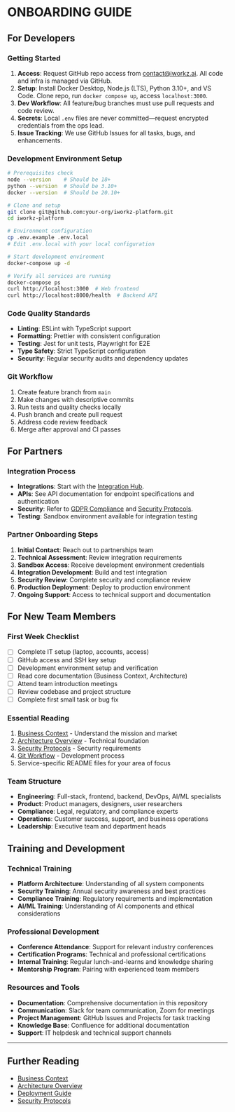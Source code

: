 # ONBOARDING GUIDE

## For Developers

### Getting Started

1. **Access**: Request GitHub repo access from [contact@iworkz.ai](mailto:contact@iworkz.ai). All code and infra is managed via GitHub.
2. **Setup**: Install Docker Desktop, Node.js (LTS), Python 3.10+, and VS Code. Clone repo, run `docker compose up`, access `localhost:3000`.
3. **Dev Workflow**: All feature/bug branches must use pull requests and code review.
4. **Secrets**: Local `.env` files are never committed—request encrypted credentials from the ops lead.
5. **Issue Tracking**: We use GitHub Issues for all tasks, bugs, and enhancements.

### Development Environment Setup

```bash
# Prerequisites check
node --version    # Should be 18+
python --version  # Should be 3.10+
docker --version  # Should be 20.10+

# Clone and setup
git clone git@github.com:your-org/iworkz-platform.git
cd iworkz-platform

# Environment configuration
cp .env.example .env.local
# Edit .env.local with your local configuration

# Start development environment
docker-compose up -d

# Verify all services are running
docker-compose ps
curl http://localhost:3000  # Web frontend
curl http://localhost:8000/health  # Backend API
```

### Code Quality Standards

* **Linting**: ESLint with TypeScript support
* **Formatting**: Prettier with consistent configuration
* **Testing**: Jest for unit tests, Playwright for E2E
* **Type Safety**: Strict TypeScript configuration
* **Security**: Regular security audits and dependency updates

### Git Workflow

1. Create feature branch from `main`
2. Make changes with descriptive commits
3. Run tests and quality checks locally
4. Push branch and create pull request
5. Address code review feedback
6. Merge after approval and CI passes

## For Partners

### Integration Process

* **Integrations**: Start with the [Integration Hub](../2_SERVICES/integration-hub/README.md).
* **APIs**: See API documentation for endpoint specifications and authentication
* **Security**: Refer to [GDPR Compliance](../5_SECURITY/GDPR_COMPLIANCE.md) and [Security Protocols](../5_SECURITY/SECURITY_PROTOCOLS.md).
* **Testing**: Sandbox environment available for integration testing

### Partner Onboarding Steps

1. **Initial Contact**: Reach out to partnerships team
2. **Technical Assessment**: Review integration requirements
3. **Sandbox Access**: Receive development environment credentials
4. **Integration Development**: Build and test integration
5. **Security Review**: Complete security and compliance review
6. **Production Deployment**: Deploy to production environment
7. **Ongoing Support**: Access to technical support and documentation

## For New Team Members

### First Week Checklist

* [ ] Complete IT setup (laptop, accounts, access)
* [ ] GitHub access and SSH key setup
* [ ] Development environment setup and verification
* [ ] Read core documentation (Business Context, Architecture)
* [ ] Attend team introduction meetings
* [ ] Review codebase and project structure
* [ ] Complete first small task or bug fix

### Essential Reading

1. [Business Context](./BUSINESS_CONTEXT.md) - Understand the mission and market
2. [Architecture Overview](./ARCHITECTURE_OVERVIEW.md) - Technical foundation
3. [Security Protocols](../5_SECURITY/SECURITY_PROTOCOLS.md) - Security requirements
4. [Git Workflow](./GIT_WORKFLOW.md) - Development process
5. Service-specific README files for your area of focus

### Team Structure

* **Engineering**: Full-stack, frontend, backend, DevOps, AI/ML specialists
* **Product**: Product managers, designers, user researchers
* **Compliance**: Legal, regulatory, and compliance experts
* **Operations**: Customer success, support, and business operations
* **Leadership**: Executive team and department heads

## Training and Development

### Technical Training

* **Platform Architecture**: Understanding of all system components
* **Security Training**: Annual security awareness and best practices
* **Compliance Training**: Regulatory requirements and implementation
* **AI/ML Training**: Understanding of AI components and ethical considerations

### Professional Development

* **Conference Attendance**: Support for relevant industry conferences
* **Certification Programs**: Technical and professional certifications
* **Internal Training**: Regular lunch-and-learns and knowledge sharing
* **Mentorship Program**: Pairing with experienced team members

### Resources and Tools

* **Documentation**: Comprehensive documentation in this repository
* **Communication**: Slack for team communication, Zoom for meetings
* **Project Management**: GitHub Issues and Projects for task tracking
* **Knowledge Base**: Confluence for additional documentation
* **Support**: IT helpdesk and technical support channels

---

## Further Reading

* [Business Context](./BUSINESS_CONTEXT.md)
* [Architecture Overview](./ARCHITECTURE_OVERVIEW.md)
* [Deployment Guide](../4_DEPLOYMENT/DEPLOYMENT_GUIDE.md)
* [Security Protocols](../5_SECURITY/SECURITY_PROTOCOLS.md)
